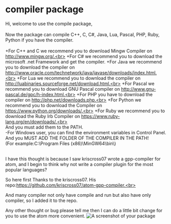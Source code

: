 # compiler package

Hi, welcome to use the compile package,<br>
<br>
Now the package can compile C++, C, C#, Java, Lua, Pascal, PHP, Ruby, Python if you have the compiler.<br>
<br>
+For C++ and C we recommend you to download Mingw Compiler on http://www.mingw.org/.<br>
+For C# we recommend you to download the microsoft .net Framework and get the compiler.
+For Java we recommend you to download the compiler on http://www.oracle.com/technetwork/java/javase/downloads/index.html.<br>
+For Lua we recommend you to download the compiler on http://luabinaries.sourceforge.net/download.html.<br>
+For Pascal we recommend you to download GNU Pascal compiler on http://www.gnu-pascal.de/gpc/h-index.html.<br>
+For PHP you have to download the compiler on http://php.net/downloads.php.<br>
+For Python we recommend you to download the Compiler on https://www.python.org/downloads/.<br>
+For Ruby we recommend you to download the Ruby Irb Compiler on https://www.ruby-lang.org/en/downloads/.<br>
<br>
And you must add them to the PATH.<br>
-For Windows user, you can find the environment variables in Control Panel.<br>
 And you MUST ADD THE FOLDER OF THE COMPILER IN THE PATH!<br>
 (For example:C:\\Program Files (x86)\\MinGW64\\bin\\)<br>
<br>


I have this thought is because I saw kriscross07 wrote a gpp-compiler for atom, and I begin to think why not write a compiler plugin for the most popular languages?

So here first Thanks to the kriscross07. His repo:https://github.com/kriscross07/atom-gpp-compiler.<br>

And many compiler not only have compile and run but also have only compiler, so I added it to the repo.

Any other thought or bug please tell me then I can do a little bit change for you to use the atom more convenient.
![A screenshot of your package](https://f.cloud.github.com/assets/69169/2290250/c35d867a-a017-11e3-86be-cd7c5bf3ff9b.gif)
